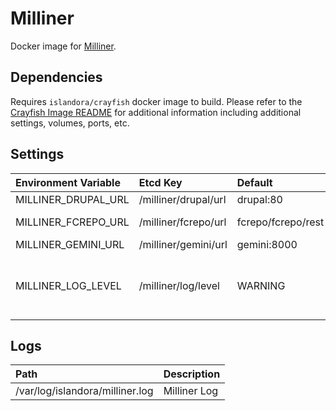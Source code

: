 # Milliner

Docker image for [Milliner].

## Dependencies

Requires `islandora/crayfish` docker image to build. Please refer to the
[Crayfish Image README](../crayfish/README.md) for additional information including
additional settings, volumes, ports, etc.

## Settings

| Environment Variable | Etcd Key             | Default                 | Description                              |
| :------------------- | :------------------- | :---------------------- | :--------------------------------------- |
| MILLINER_DRUPAL_URL  | /milliner/drupal/url | drupal:80               | Drupal URL                               |
| MILLINER_FCREPO_URL  | /milliner/fcrepo/url | fcrepo/fcrepo/rest | Fcrepo Rest API URL                      |
| MILLINER_GEMINI_URL  | /milliner/gemini/url | gemini:8000             | Gemini URL                               |
| MILLINER_LOG_LEVEL   | /milliner/log/level  | WARNING                 | The log level for Milliner micro-service |

## Logs

| Path                            | Description  |
| :------------------------------ | :----------- |
| /var/log/islandora/milliner.log | Milliner Log |

[Milliner]: https://github.com/Islandora/Crayfish/tree/master/Milliner
